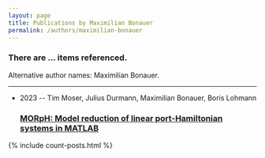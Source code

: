 ```yaml
---
layout: page
title: Publications by Maximilian Bonauer
permalink: /authors/maximilian-bonauer
---
```


<h3 id="number-posts">There are ... items referenced.</h3>
<p id='info-authors'>Alternative author names: Maximilian Bonauer.</p>
<hr />
<ul class="post-list">
<li><span class='post-meta'>2023 -- Tim Moser, Julius Durmann, Maximilian Bonauer, Boris Lohmann</span><h3><a class='post-link' href="{{ site.baseurl }}/morph-model-reduction-of-linear-port-hamiltonian-systems-in-matlab">MORpH: Model reduction of linear port-Hamiltonian systems in MATLAB</a></h3></li>

</ul>
{% include count-posts.html %}
